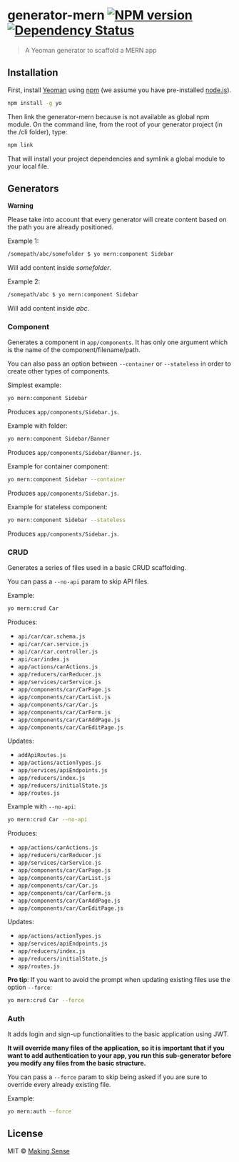 # generator-mern [![NPM version][npm-image]][npm-url] [![Dependency Status][daviddm-image]][daviddm-url]
> A Yeoman generator to scaffold a MERN app

## Installation

First, install [Yeoman](http://yeoman.io) using [npm](https://www.npmjs.com/) (we assume you have pre-installed [node.js](https://nodejs.org/)).

```bash
npm install -g yo
```

Then link the generator-mern because is not available as global npm module. On the command line, from the root of your generator project (in the /cli folder), type:

```bash
npm link
```

That will install your project dependencies and symlink a global module to your local file.

## Generators

**Warning**

Please take into account that every generator will create content based on the path you are already positioned.

Example 1:

```bash
/somepath/abc/somefolder $ yo mern:component Sidebar
```

Will add content inside *somefolder*.

Example 2:

```bash
/somepath/abc $ yo mern:component Sidebar
```

Will add content inside *abc*.

### Component

Generates a component in `app/components`. It has only one argument which is the name of the component/filename/path.

You can also pass an option between `--container` or `--stateless` in order to create other types of components.

Simplest example:

```bash
yo mern:component Sidebar
```

Produces `app/components/Sidebar.js`.

Example with folder:

```bash
yo mern:component Sidebar/Banner
```

Produces `app/components/Sidebar/Banner.js`.

Example for container component:

```bash
yo mern:component Sidebar --container
```

Produces `app/components/Sidebar.js`.

Example for stateless component:

```bash
yo mern:component Sidebar --stateless
```

Produces `app/components/Sidebar.js`.

### CRUD

Generates a series of files used in a basic CRUD scaffolding.

You can pass a `--no-api` param to skip API files.

Example:

```bash
yo mern:crud Car
```

Produces:

- `api/car/car.schema.js`
- `api/car/car.service.js`
- `api/car/car.controller.js`
- `api/car/index.js`
- `app/actions/carActions.js`
- `app/reducers/carReducer.js`
- `app/services/carService.js`
- `app/components/car/CarPage.js`
- `app/components/car/CarList.js`
- `app/components/car/Car.js`
- `app/components/car/CarForm.js`
- `app/components/car/CarAddPage.js`
- `app/components/car/CarEditPage.js`

Updates:

- `addApiRoutes.js`
- `app/actions/actionTypes.js`
- `app/services/apiEndpoints.js`
- `app/reducers/index.js`
- `app/reducers/initialState.js`
- `app/routes.js`

Example with `--no-api`:

```bash
yo mern:crud Car --no-api
```

Produces:

- `app/actions/carActions.js`
- `app/reducers/carReducer.js`
- `app/services/carService.js`
- `app/components/car/CarPage.js`
- `app/components/car/CarList.js`
- `app/components/car/Car.js`
- `app/components/car/CarForm.js`
- `app/components/car/CarAddPage.js`
- `app/components/car/CarEditPage.js`

Updates:

- `app/actions/actionTypes.js`
- `app/services/apiEndpoints.js`
- `app/reducers/index.js`
- `app/reducers/initialState.js`
- `app/routes.js`

**Pro tip**: If you want to avoid the prompt when updating existing files use the option `--force`:

```bash
yo mern:crud Car --force
```

### Auth

It adds login and sign-up functionalities to the basic application using JWT.

**It will override many files of the application, so it is important that if you want to add authentication to your app, you run this sub-generator before you modify any files from the basic structure.**

You can pass a `--force` param to skip being asked if you are sure to override every already existing file.

Example:

```bash
yo mern:auth --force
```

## License

MIT © [Making Sense](https://makingsense.com)


[npm-image]: https://badge.fury.io/js/generator-mern.svg
[npm-url]: https://npmjs.org/package/generator-mern
[daviddm-image]: https://david-dm.org/MakingSense/generator-mern.svg?theme=shields.io
[daviddm-url]: https://david-dm.org/MakingSense/generator-mern
